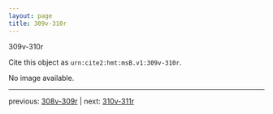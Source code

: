 ```yaml
---
layout: page
title: 309v-310r
---
```


309v-310r

Cite this object as `urn:cite2:hmt:msB.v1:309v-310r`.

No image available. 



---

previous: [308v-309r](../308v-309r/) | next: [310v-311r](../310v-311r/)